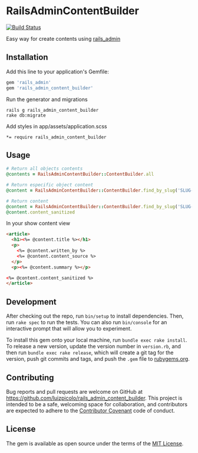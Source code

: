 # RailsAdminContentBuilder

[![Build Status](https://travis-ci.com/luizpicolo/rails_admin_content_builder.svg?token=Uyvyn65fG5spYivFAqj5&branch=master)](https://travis-ci.com/luizpicolo/rails_admin_content_builder)

Easy way for create contents using [rails_admin](https://github.com/sferik/rails_admin)

## Installation

Add this line to your application's Gemfile:

```ruby
gem 'rails_admin'
gem 'rails_admin_content_builder'
```

Run the generator and migrations

    rails g rails_admin_content_builder
    rake db:migrate

Add styles in app/assets/application.scss

    *= require rails_admin_content_builder

## Usage

```ruby
# Return all objects contents
@contents = RailsAdminContentBuilder::ContentBuilder.all

# Return especific object content
@content = RailsAdminContentBuilder::ContentBuilder.find_by_slug('SLUG-CONTENT')

# Return content
@content = RailsAdminContentBuilder::ContentBuilder.find_by_slug('SLUG-CONTENT')
@content.content_sanitized
```

In your show content view

```html
<article>
  <h1><%= @content.title %></h1>
  <p>
    <%= @content.written_by %>
    <%= @content.content_source %>
  </p>
  <p><%= @content.summary %></p>

<%= @content.content_sanitized %>
</article>
```

## Development

After checking out the repo, run `bin/setup` to install dependencies. Then, run `rake spec` to run the tests. You can also run `bin/console` for an interactive prompt that will allow you to experiment.

To install this gem onto your local machine, run `bundle exec rake install`. To release a new version, update the version number in `version.rb`, and then run `bundle exec rake release`, which will create a git tag for the version, push git commits and tags, and push the `.gem` file to [rubygems.org](https://rubygems.org).

## Contributing

Bug reports and pull requests are welcome on GitHub at https://github.com/luizpicolo/rails_admin_content_builder. This project is intended to be a safe, welcoming space for collaboration, and contributors are expected to adhere to the [Contributor Covenant](http://contributor-covenant.org) code of conduct.


## License

The gem is available as open source under the terms of the [MIT License](http://opensource.org/licenses/MIT).
